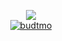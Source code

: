 <div align="center">

  <a href="https://budtmo.github.io"><img src="https://github-readme-stats.vercel.app/api/top-langs/?username=budtmo"></a><br>
  <a href="https://budtmo.github.io"><img src="https://komarev.com/ghpvc/?username=budtmo&label=Profile%20views&color=blue&style=plastic" alt="budtmo"> </a>

</div>
